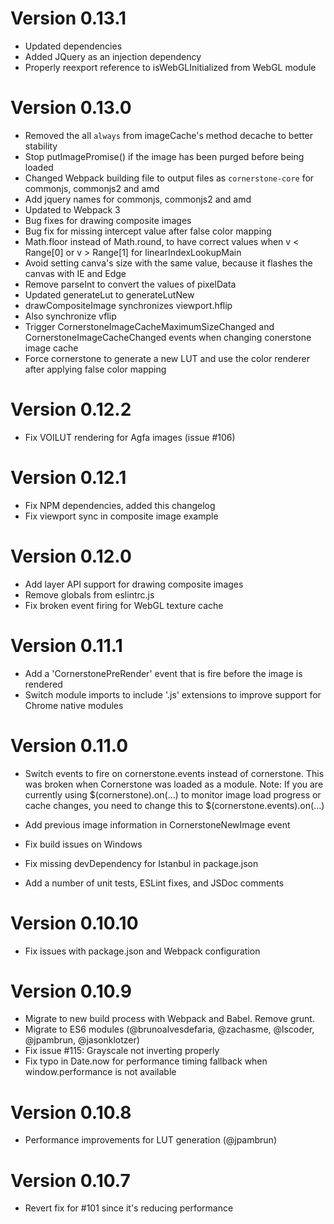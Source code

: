 # Version 0.13.1

- Updated dependencies
- Added JQuery as an injection dependency
- Properly reexport reference to isWebGLInitialized from WebGL module

# Version 0.13.0

- Removed the all `always` from imageCache's method decache to better stability
- Stop putImagePromise() if the image has been purged before being loaded
- Changed Webpack building file to output files as `cornerstone-core` for commonjs, commonjs2 and amd
- Add jquery names for commonjs, commonjs2 and amd
- Updated to Webpack 3
- Bug fixes for drawing composite images
- Bug fix for missing intercept value after false color mapping
- Math.floor instead of Math.round, to have correct values when v < Range[0] or v > Range[1] for linearIndexLookupMain
- Avoid setting canva's size with the same value, because it flashes the canvas with IE and Edge
- Remove parseInt to convert the values of pixelData
- Updated generateLut to generateLutNew
- drawCompositeImage synchronizes viewport.hflip
- Also synchronize vflip
- Trigger CornerstoneImageCacheMaximumSizeChanged and CornerstoneImageCacheChanged events when changing conerstone image cache
- Force cornerstone to generate a new LUT and use the color renderer after applying false color mapping

# Version 0.12.2

- Fix VOILUT rendering for Agfa images (issue #106)

# Version 0.12.1

- Fix NPM dependencies, added this changelog
- Fix viewport sync in composite image example 

# Version 0.12.0

- Add layer API support for drawing composite images
- Remove globals from eslintrc.js
- Fix broken event firing for WebGL texture cache

# Version 0.11.1

- Add a 'CornerstonePreRender' event that is fire before the image is rendered
- Switch module imports to include '.js' extensions to improve support for Chrome native modules

# Version 0.11.0

- Switch events to fire on cornerstone.events instead of cornerstone. This was broken when Cornerstone was loaded as a module.
  Note: If you are currently using $(cornerstone).on(...) to monitor image load progress or cache changes, you need to change this to
  $(cornerstone.events).on(...)

- Add previous image information in CornerstoneNewImage event
- Fix build issues on Windows
- Fix missing devDependency for Istanbul in package.json
- Add a number of unit tests, ESLint fixes, and JSDoc comments

# Version 0.10.10

- Fix issues with package.json and Webpack configuration

# Version 0.10.9

- Migrate to new build process with Webpack and Babel. Remove grunt.
- Migrate to ES6 modules (@brunoalvesdefaria, @zachasme, @lscoder, @jpambrun, @jasonklotzer)
- Fix issue #115: Grayscale not inverting properly
- Fix typo in Date.now for performance timing fallback when window.performance is not available

# Version 0.10.8

- Performance improvements for LUT generation (@jpambrun)

# Version 0.10.7

- Revert fix for #101 since it's reducing performance
